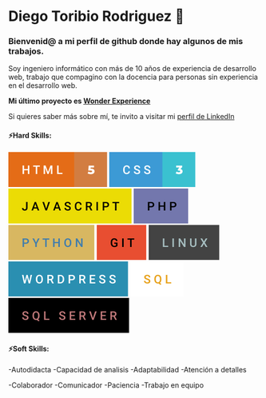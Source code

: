 # Diego Toribio Rodriguez 👋
### Bienvenid@ a mi perfil de github donde hay algunos de mis trabajos.

Soy ingeniero informático con más de 10 años de experiencia de desarrollo web, trabajo que compagino con la docencia para personas sin experiencia en el desarrollo web. 

**Mi último proyecto es [Wonder Experience](https://wonderexperience.io/)**

Si quieres saber más sobre mí, te invito a visitar mi [perfil de LinkedIn](https://www.linkedin.com/in/diego-toribio-rodriguez/)

#### ⚡Hard Skills:

![](https://github.com/SofyFrontend/badges/blob/main/html-5.svg) ![](https://github.com/SofyFrontend/badges/blob/main/css-3.svg) ![](https://github.com/SofyFrontend/badges/blob/main/javascript.svg) ![](https://github.com/SofyFrontend/badges/blob/main/php.svg) ![](https://github.com/SofyFrontend/badges/blob/main/python.svg)  ![](https://github.com/SofyFrontend/badges/blob/main/git.svg) ![](https://github.com/SofyFrontend/badges/blob/main/linux.svg) ![](https://github.com/SofyFrontend/badges/blob/main/wordpress.svg)  ![](https://github.com/SofyFrontend/badges/blob/main/sql.svg) ![](https://github.com/SofyFrontend/badges/blob/main/sql-server.svg)


#### ⚡Soft Skills:

-Autodidacta 
-Capacidad de analisis
-Adaptabilidad
-Atención a detalles

-Colaborador
-Comunicador
-Paciencia
-Trabajo en equipo



<!--


- 🔭 I’m currently working on ...
- 🌱 I’m currently learning ...
- 👯 I’m looking to collaborate on ...
- 🤔 I’m looking for help with ...
- 💬 Ask me about ...
- 📫 How to reach me: ...
- 😄 Pronouns: ...
- ⚡ Fun fact: ...
-->
